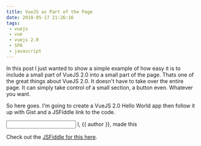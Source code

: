 ```yaml
---
title: VueJS as Part of the Page
date: 2018-05-17 21:26:16
tags:
 - vuejs
 - vue
 - vuejs 2.0
 - SPA
 - javascript
---
```


In this post I just wanted to show a simple example of how easy it is to include a small part of VueJS 2.0 into a small part of the page. Thats one of the great things about VueJS 2.0. It doesn't have to take over the entire page. It can simply take control of a small section, a button even. Whatever you want.

So here goes. I'm going to create a VueJS 2.0 Hello World app then follow it up with  Gist and a JSFiddle link to the code.

<div id="app">
    <input type="text" v-on:input="changeAuthorName">
    I, {{ author }}, made this
</div>

<script type="text/javascript">
new Vue({
    el: '#app',
    data: {
        author: 'Doug'
    },
    methods: {
        changeAuthorName: function(event) {
            this.author = event.target.value;
        }
    }
});
</script>

Check out the [JSFiddle for this here](https://jsfiddle.net/louder009/peja8a29/).

